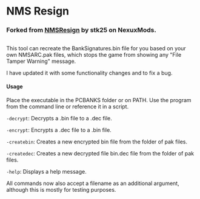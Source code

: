 # NMS Resign
### Forked from [NMSResign](https://www.nexusmods.com/nomanssky/mods/1565) by stk25 on NexuxMods.
## 
This tool can recreate the BankSignatures.bin file for you based on your own NMSARC.pak files, which stops the game from showing any "File Tamper Warning" message.

I have updated it with some functionality changes and to fix a bug.

#### Usage
Place the executable in the PCBANKS folder or on PATH. Use the program from the command line or reference it in a script.

`-decrypt`:	Decrypts a .bin file to a .dec file.

`-encrypt`:	Encrypts a .dec file to a .bin file.

`-createbin`: Creates a new encrypted bin file from the folder of pak files.

`-createdec`: Creates a new decrypted file bin.dec file from the folder of pak files.

`-help`: Displays a help message.

All commands now also accept a filename as an additional argument, although this is mostly for testing purposes.